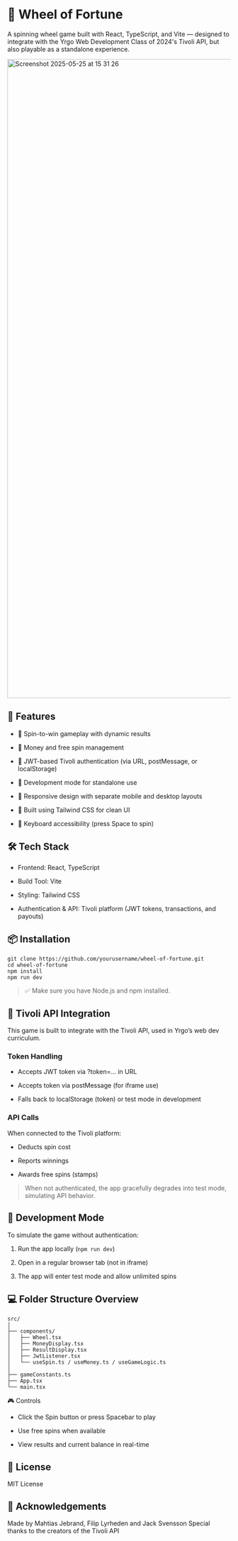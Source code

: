 # 🎡 Wheel of Fortune

A spinning wheel game built with React, TypeScript, and Vite — designed to integrate with the Yrgo Web Development Class of 2024's Tivoli API, but also playable as a standalone experience.

<img width="1443" alt="Screenshot 2025-05-25 at 15 31 26" src="https://github.com/user-attachments/assets/a210c9db-8f6c-46aa-a38a-2a60a9824b38" />

## 🚀 Features
* 🎯 Spin-to-win gameplay with dynamic results

* 💸 Money and free spin management

* 🔐 JWT-based Tivoli authentication (via URL, postMessage, or localStorage)

* 🧪 Development mode for standalone use

* 📱 Responsive design with separate mobile and desktop layouts

* 🎨 Built using Tailwind CSS for clean UI

* 🔁 Keyboard accessibility (press Space to spin)

## 🛠 Tech Stack
* Frontend: React, TypeScript

* Build Tool: Vite

* Styling: Tailwind CSS

* Authentication & API: Tivoli platform (JWT tokens, transactions, and payouts)

## 📦 Installation
```
git clone https://github.com/yourusername/wheel-of-fortune.git
cd wheel-of-fortune
npm install
npm run dev
```
> ✅ Make sure you have Node.js and npm installed.

## 🔗 Tivoli API Integration
This game is built to integrate with the Tivoli API, used in Yrgo’s web dev curriculum.

### Token Handling
* Accepts JWT token via ?token=... in URL

* Accepts token via postMessage (for iframe use)

* Falls back to localStorage (token) or test mode in development

### API Calls
When connected to the Tivoli platform:

* Deducts spin cost

* Reports winnings

* Awards free spins (stamps)

> When not authenticated, the app gracefully degrades into test mode, simulating API behavior.

## 🧪 Development Mode
To simulate the game without authentication:

1. Run the app locally (`npm run dev`)

2. Open in a regular browser tab (not in iframe)

3. The app will enter test mode and allow unlimited spins

## 💻 Folder Structure Overview
```
src/
│
├── components/
│   ├── Wheel.tsx
│   ├── MoneyDisplay.tsx
│   ├── ResultDisplay.tsx
│   ├── JwtListener.tsx
│   └── useSpin.ts / useMoney.ts / useGameLogic.ts
│
├── gameConstants.ts
├── App.tsx
└── main.tsx
```

🎮 Controls
* Click the Spin button or press Spacebar to play

* Use free spins when available

* View results and current balance in real-time

## 📄 License

MIT License

## 🙌 Acknowledgements
Made by Mahtias Jebrand, Filip Lyrheden and Jack Svensson
Special thanks to the creators of the Tivoli API
